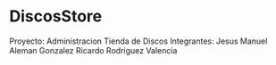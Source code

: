 # DiscosStore

Proyecto: Administracion Tienda de Discos
Integrantes:
Jesus Manuel Aleman Gonzalez
Ricardo Rodriguez Valencia
